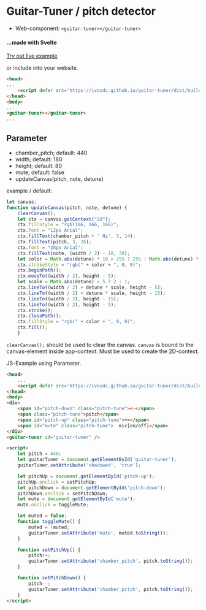 
# Guitar-Tuner / pitch detector
- Web-component: `<guitar-tuner></guitar-tuner>`
#### ...made with Svelte

[Try out live example](https://ivosdc.github.io/guitar-tuner/dist "Guitar tuner Example")

or include into your website.
```html
<head>
...
    <script defer src='https://ivosdc.github.io/guitar-tuner/dist/build/guitar-tuner.js'></script>
</head>
<body>
...
<guitar-tuner></guitar-tuner>
...
```

## Parameter
- chamber_pitch; default: 440
- width; default: 180
- height; default: 80
- mute; default: false
- updateCanvas(pitch, note, detune)

example / default:
```js
let canvas;
function updateCanvas(pitch, note, detune) {
    clearCanvas();
    let ctx = canvas.getContext("2d");
    ctx.fillStyle = "rgb(166, 166, 166)";
    ctx.font = "12px Arial";
    ctx.fillText(chamber_pitch + ' Hz', 3, 14);
    ctx.fillText(pitch, 3, 26);
    ctx.font = "28px Arial";
    ctx.fillText(note, (width / 2) - 10, 30);
    let color = Math.abs(detune) * 10 > 255 ? 255 : Math.abs(detune) * 10;
    ctx.strokeStyle = "rgb(" + color + ", 0, 0)";
    ctx.beginPath();
    ctx.moveTo((width / 2), height - 5);
    let scale = Math.abs(detune) > 5 ? 2 : 1;
    ctx.lineTo((width / 2) + detune * scale, height - 5);
    ctx.lineTo((width / 2) + detune * scale, height - 15);
    ctx.lineTo((width / 2), height - 15);
    ctx.lineTo((width / 2), height - 5);
    ctx.stroke();
    ctx.closePath();
    ctx.fillStyle = "rgb(" + color + ", 0, 0)";
    ctx.fill();
    }
```
`clearCanvas();` should be used to clear the canvas.
`canvas` is bound to the canvas-element inside app-context. Must be used to create the 2D-context.


JS-Example using Parameter.
```html
<head>
    ...
    <script defer src='https://ivosdc.github.io/guitar-tuner/dist/build/guitar-tuner.js'></script>
</head>
<body>
<div>
    <span id="pitch-down" class="pitch-tune"><-</span>
    <span class="pitch-tune">pitch</span>
    <span id="pitch-up" class="pitch-tune">+></span>
    <span id="mute" class="pitch-tune">  mic[on/off]</span>
</div>
<guitar-tuner id="guitar-tuner" />

<script>
    let pitch = 440;
    let guitarTuner = document.getElementById('guitar-tuner');
    guitarTuner.setAttribute('shadowed', 'true');

    let pitchUp = document.getElementById('pitch-up');
    pitchUp.onclick = setPitchUp;
    let pitchDown = document.getElementById('pitch-down');
    pitchDown.onclick = setPitchDown;
    let mute = document.getElementById('mute');
    mute.onclick = toggleMute;

    let muted = false;
    function toggleMute() {
        muted = !muted;
        guitarTuner.setAttribute('mute', muted.toString());
    }

    function setPitchUp() {
        pitch++;
        guitarTuner.setAttribute('chamber_pitch', pitch.toString());
    }

    function setPitchDown() {
        pitch--;
        guitarTuner.setAttribute('chamber_pitch', pitch.toString());
    }
</script>
```